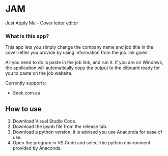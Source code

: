 # JAM
Just Apply Me - Cover letter editor

### What is this app?
This app lets you simply change the company name and job title in the cover letter you provide by using information from the job link given.

All you need to do is paste in the job link, and run it. If you are on Windows, the application will automatically copy the output to the cliboard ready for you to paste on the job website.

Currently supports:
- Seek.com.au

## How to use
1) Download Visual Studio Code.
2) Download the ipynb file from the release tab.
3) Download a python version, it is advised you use Anaconda for ease of use.
4) Open the program in VS Code and select the python environment provided by Anaconda.
